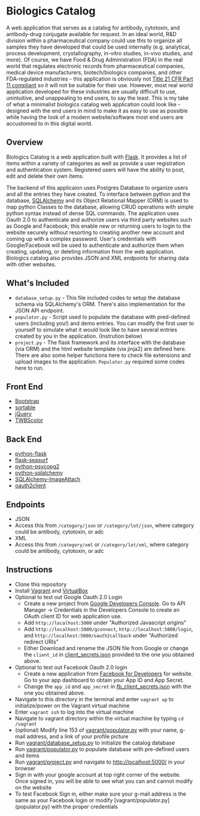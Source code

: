 # Biologics Catalog
A web application that serves as a catalog for antibody, cytotoxin, and antibody-drug conjugate available for request. In an ideal world, R&D division within a pharmaceutical company could use this to organize all samples they have developed that could be used internally (e.g. analytical, process development, crystallography, in-vitro studies, in-vivo studies, and more). Of course, we have Food & Drug Administration (FDA) in the real world that regulates electronic records from pharmaceutical companies, medical device manufacturers, biotech/biologics companies, and other FDA-regulated industries - this application is obviously not [Title 21 CFR Part 11 compliant][1] so it will not be suitable for their use. However, most real world application developed for these industries are usually difficult to use, unintuitive, and unappealing to end users, to say the least. This is my take of what a minimalist biologics catalog web application could look like - designed with the end users in mind to make it as easy to use as possible while having the look of a modern website/software most end users are accustomed to in this digital world.

## Overview
Biologics Catalog is a web application built with [Flask][2]. It provides a list of items within a variety of categories as well as provide a user registration and authentication system. Registered users will have the ability to post, edit and delete their own items.

The backend of this applicaion uses Postgres Database to organize users and all the entries they have created. To interface between python and the database, [SQLAlchemy][3] and its Object Relational Mapper (ORM) is used to map python Classes to the database, allowing CRUD operations with simple python syntax instead of dense SQL commands. The application uses Oauth 2.0 to authenticate and authorize users via third party websites such as Google and Facebook; this enable new or returning users to login to the website securely without resorting to creating another new account and coming up with a complex password. User's credentials with Google/Facebook will be used to authenticate and authorize them when creating, updating, or deleting information from the web application. Biologics catalog also provides JSON and XML endpoints for sharing data with other websites.

## What's Included
- `database_setup.py` - This file included codes to setup the database schema via SQLAlchemy's ORM. There's also implementation for the JSON API endpoint.
- `populator.py` - Script used to populate the database with pred-defined users (including you!) and demo entries. You can modify the first user to yourself to simulate what it would look like to have several entries created by you in the application. (Instrution below)
- `project.py` - The flask framework and its interface with the database (via ORM) and the html website template (via jinja2) are defined here. There are also some helper functions here to check file extensions and upload images to the application. `Populator.py` required some codes here to run.

## Front End
- [Bootstrap][4]
- [sortable][5]
- [jQuery][6]
- [TWBScolor][7]

## Back End
- [python-flask][2]
- [flask-seasurf][8]
- [python-psycopg2][9]
- [python-sqlalchemy][3]
- [SQLAlchemy-ImageAttach][10]
- [oauth2client][11]

## Endpoints
 - JSON
  - Access this from `/category/json` or `/category/lot/json`, where category could be antibody, cytotoxin, or adc
 - XML
  - Access this from `/category/xml` or `/category/lot/xml`, where category could be antibody, cytotoxin, or adc

## Instructions
- Clone this repository
- Install [Vagrant][12] and [VirtualBox][13]
- Optional to test out Google Oauth 2.0 Login
  - Create a new project from [Google Developers Console][14]. Go to API Manager -> Credentials in the Developers Console to create an OAuth client ID for web application use.
  - Add `http://localhost:5000` under "Authorized Javascript origins"
  - Add `http://localhost:5000/gconnect`, `http://localhost:5000/login`, and `http://localhost:5000/oauth2callback` under "Authorized redirect URIs"
  - Either Download and rename the JSON file from Google or change the `client_id` in [client_secrets.json](client_secrets.json) provided to the one you obtained above.
- Optional to test out Facebook Oauth 2.0 login
  - Create a new application from [Facebook for Developers][15] for website. Go to your app dashboard to obtain your App ID and App Secret.
  - Change the `app_id` and `app_secret` in [fb_client_secrets.json](fb_client_secrets.json) with the one you obtained above.
- Navigate to this directory in the terminal and enter `vagrant up` to initialize/power on the Vagrant virtual machine
- Enter `vagrant ssh` to log into the virtual machine
- Navigate to vagrant directory within the virtual machine by typing `cd /vagrant`
- (optional) Modify line 153 of [vagrant/populator.py](populator.py) with your name, g-mail address, and a link of your profile picture
- Run [vagrant/database_setup.py](database_setup.py) to initialize the catalog database
- Run [vagrant/populator.py](populator.py) to populate database with pre-defined users and items
- Run [vagrant/project.py](project.py) and navigate to [http://localhost:5000/][16] in your browser
- Sign in with your google account at top right corner of the website. Once signed in, you will be able to see what you can and cannot modify on the website
- To test Facebook Sign in, either make sure your g-mail address is the same as your Facebook login or modify [vagrant/populator.py] (populator.py) with the proper credentials

[1]: http://www.accessdata.fda.gov/scripts/cdrh/cfdocs/cfcfr/CFRSearch.cfm?CFRPart=11
[2]: http://flask.pocoo.org/
[3]: http://www.sqlalchemy.org/
[4]: http://getbootstrap.com/
[5]: http://github.hubspot.com/sortable/
[6]: https://jquery.com/
[7]: http://work.smarchal.com/twbscolor/
[8]: https://flask-seasurf.readthedocs.org/en/latest/
[9]: http://initd.org/psycopg/
[10]: https://sqlalchemy-imageattach.readthedocs.org/en/0.9.0/
[11]: https://pypi.python.org/pypi/oauth2client
[12]: https://www.vagrantup.com/downloads.html
[13]: https://www.virtualbox.org/wiki/Downloads
[14]: https://console.developers.google.com/
[15]: https://developers.facebook.com/
[16]: http://localhost:5000/
